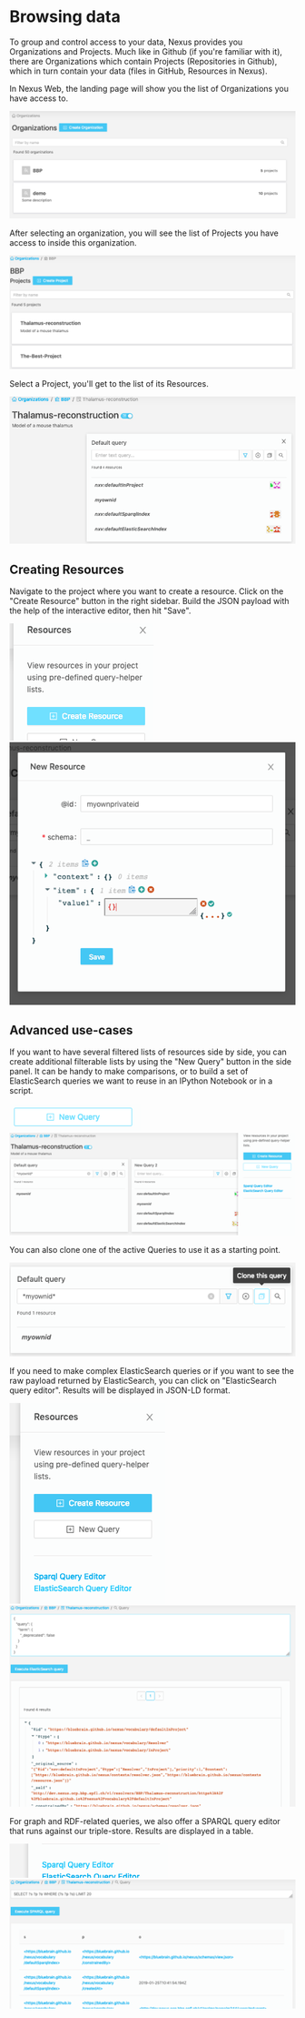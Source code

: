 # Browsing data

To group and control access to your data, Nexus provides you Organizations and Projects. Much like in Github (if you're familiar with it), there are Organizations which contain Projects (Repositories in Github), which in turn contain your data (files in GitHub, Resources in Nexus).

In Nexus Web, the landing page will show you the list of Organizations you have access to.

![List organizations](../assets/list-orgs.png)

After selecting an organization, you will see the list of Projects you have access to inside this organization.

![List projects](../assets/list-projects.png)

Select a Project, you'll get to the list of its Resources.

![List resources](../assets/list-resources.png)

## Creating Resources

Navigate to the project where you want to create a resource. Click on the "Create Resource" button in the right sidebar. Build the JSON payload with the help of the interactive editor, then hit "Save".

![Create resource button](../assets/create-resource-button.png)
![Create resource](../assets/create-resource.png)

## Advanced use-cases

If you want to have several filtered lists of resources side by side, you can create additional filterable lists by using the "New Query" button in the side panel. It can be handy to make comparisons, or to build a set of ElasticSearch queries we want to reuse in an IPython Notebook or in a script.

![New query button](../assets/new-query-button.png)
![New query](../assets/new-query.png)

You can also clone one of the active Queries to use it as a starting point.

![Clone query](../assets/clone-query.png)

If you need to make complex ElasticSearch queries or if you want to see the raw payload returned by ElasticSearch, you can click on "ElasticSearch query editor". Results will be displayed in JSON-LD format.

![ElasticSearch query button](../assets/es-query-button.png)
![ElasticSearch query](../assets/es-query.png)

For graph and RDF-related queries, we also offer a SPARQL query editor that runs against our triple-store. Results are displayed in a table.

![SPARQL query button](../assets/sparql-query-button.png)
![SPARQL query](../assets/sparql-query.png)
